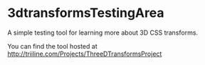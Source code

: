 3dtransformsTestingArea
=======================

A simple testing tool for learning more about 3D CSS transforms.

You can find the tool hosted at http://triiline.com/Projects/ThreeDTransformsProject
